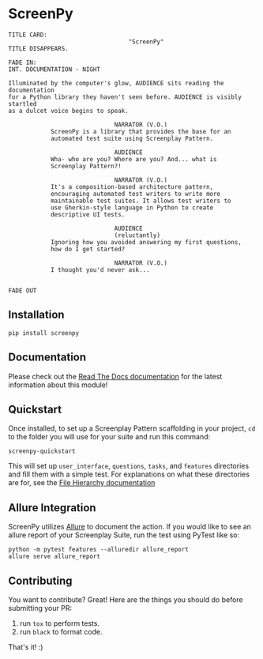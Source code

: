 ScreenPy
========
```
TITLE CARD:
                                  "ScreenPy"
TITLE DISAPPEARS.
                                                                      FADE IN:
INT. DOCUMENTATION - NIGHT

Illuminated by the computer's glow, AUDIENCE sits reading the documentation
for a Python library they haven't seen before. AUDIENCE is visibly startled
as a dulcet voice begins to speak.

                              NARRATOR (V.O.)
            ScreenPy is a library that provides the base for an
            automated test suite using Screenplay Pattern.

                              AUDIENCE
            Wha- who are you? Where are you? And... what is
            Screenplay Pattern?!

                              NARRATOR (V.O.)
            It's a composition-based architecture pattern,
            encouraging automated test writers to write more
            maintainable test suites. It allows test writers to
            use Gherkin-style language in Python to create
            descriptive UI tests.

                              AUDIENCE
                              (reluctantly)
            Ignoring how you avoided answering my first questions,
            how do I get started?

                              NARRATOR (V.O.)
            I thought you'd never ask...

                                                                      FADE OUT
```


Installation
------------
    pip install screenpy


Documentation
----------
Please check out the [Read The Docs documentation](https://screenpy-docs.readthedocs.io/en/latest/) for the latest information about this module!


Quickstart
----------
Once installed, to set up a Screenplay Pattern scaffolding in your project, `cd` to the folder you will use for your suite and run this command:

    screenpy-quickstart

This will set up `user_interface`, `questions`, `tasks`, and `features` directories and fill them with a simple test. For explanations on what these directories are for, see the [File Hierarchy documentation](https://screenpy-docs.readthedocs.io/en/latest/filehierarchy.html)


Allure Integration
------------------

ScreenPy utilizes [Allure](https://github.com/allure-framework) to document the action. If you would like to see an allure report of your Screenplay Suite, run the test using PyTest like so:

    python -m pytest features --alluredir allure_report
    allure serve allure_report


Contributing
------------

You want to contribute? Great! Here are the things you should do before submitting your PR:

1. run `tox` to perform tests.
1. run `black` to format code.

That's it! :)

